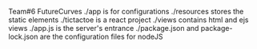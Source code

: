 Team#6 FutureCurves
./app is for configurations
./resources stores the static elements
./tictactoe is a react project
./views contains html and ejs views
./app.js is the server's entrance
./package.json and package-lock.json are the configuration files for nodeJS